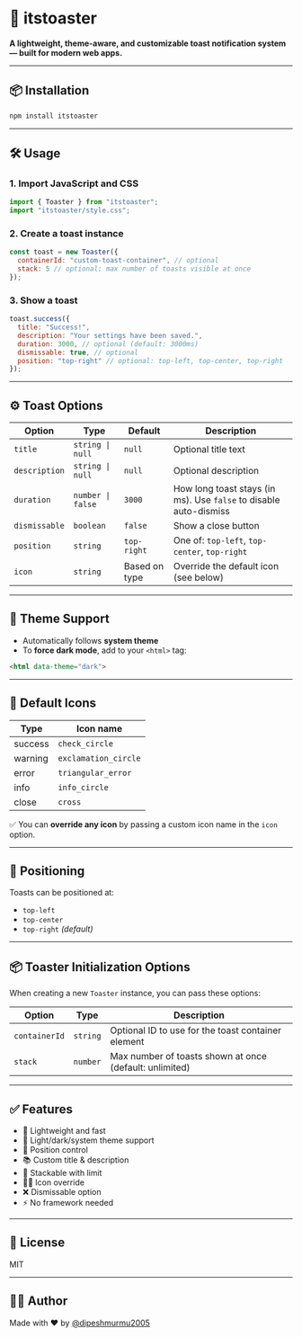 
# 🔔 itstoaster

**A lightweight, theme-aware, and customizable toast notification system — built for modern web apps.**

---

## 📦 Installation

```bash
npm install itstoaster
```

---

## 🛠️ Usage

### 1. Import JavaScript and CSS

```js
import { Toaster } from "itstoaster";
import "itstoaster/style.css";
```

### 2. Create a toast instance

```js
const toast = new Toaster({
  containerId: "custom-toast-container", // optional
  stack: 5 // optional: max number of toasts visible at once
});
```

### 3. Show a toast

```js
toast.success({
  title: "Success!",
  description: "Your settings have been saved.",
  duration: 3000, // optional (default: 3000ms)
  dismissable: true, // optional
  position: "top-right" // optional: top-left, top-center, top-right
});
```

---

## ⚙️ Toast Options

| Option        | Type              | Default      | Description |
|---------------|-------------------|--------------|-------------|
| `title`       | `string \| null`  | `null`       | Optional title text |
| `description` | `string \| null`  | `null`       | Optional description |
| `duration`    | `number \| false` | `3000`       | How long toast stays (in ms). Use `false` to disable auto-dismiss |
| `dismissable` | `boolean`         | `false`      | Show a close button |
| `position`    | `string`          | `top-right`  | One of: `top-left`, `top-center`, `top-right` |
| `icon`        | `string`          | Based on type | Override the default icon (see below) |

---

## 🌈 Theme Support

- Automatically follows **system theme**
- To **force dark mode**, add to your `<html>` tag:

```html
<html data-theme="dark">
```

---

## 🌟 Default Icons

| Type     | Icon name           |
|----------|---------------------|
| success  | `check_circle`       |
| warning  | `exclamation_circle` |
| error    | `triangular_error`   |
| info     | `info_circle`        |
| close    | `cross`              |

✅ You can **override any icon** by passing a custom icon name in the `icon` option.

---

## 📍 Positioning

Toasts can be positioned at:

- `top-left`
- `top-center`
- `top-right` *(default)*

---

## 📦 Toaster Initialization Options

When creating a new `Toaster` instance, you can pass these options:

| Option       | Type     | Description |
|--------------|----------|-------------|
| `containerId` | `string` | Optional ID to use for the toast container element |
| `stack`       | `number` | Max number of toasts shown at once (default: unlimited) |

---

## ✅ Features

- 🚀 Lightweight and fast
- 🎨 Light/dark/system theme support
- 📌 Position control
- 📚 Custom title & description
- 🧱 Stackable with limit
- 🧑‍🎨 Icon override
- ❌ Dismissable option
- ⚡ No framework needed

---

## 📃 License

MIT

---

## 🧑‍💻 Author

Made with ❤️ by [@dipeshmurmu2005](https://github.com/dipeshmurmu2005)
